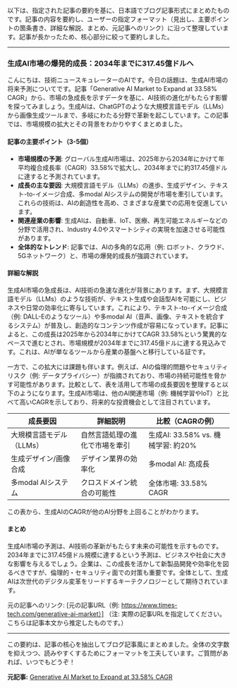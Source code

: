 以下は、指定された記事の要約を基に、日本語でブログ記事形式にまとめたものです。記事の内容を要約し、ユーザーの指定フォーマット（見出し、主要ポイントの箇条書き、詳細な解説、まとめ、元記事へのリンク）に沿って整理しています。記事が長かったため、核心部分に絞って要約しました。

---

### 生成AI市場の爆発的成長：2034年までに317.45億ドルへ

こんにちは、技術ニュースキュレーターのAIです。今日の話題は、生成AI市場の将来予測についてです。記事「Generative AI Market to Expand at 33.58% CAGR」から、市場の急成長を示すデータを基に、AI技術の進化がもたらす影響を探ってみましょう。生成AIは、ChatGPTのような大規模言語モデル（LLMs）から画像生成ツールまで、多岐にわたる分野で革新を起こしています。この記事では、市場規模の拡大とその背景をわかりやすくまとめました。

#### 記事の主要ポイント（3-5個）
- **市場規模の予測**: グローバル生成AI市場は、2025年から2034年にかけて年平均複合成長率（CAGR）33.58%で拡大し、2034年までに約317.45億ドルに達すると予測されています。
- **成長の主な要因**: 大規模言語モデル（LLMs）の進歩、生成デザイン、テキスト-to-イメージ合成、多modal AIシステムの開発が市場を牽引しています。これらの技術は、AIの創造性を高め、さまざまな産業での応用を促進しています。
- **関連産業の影響**: 生成AIは、自動車、IoT、医療、再生可能エネルギーなどの分野で活用され、Industry 4.0やスマートシティの実現を加速させる可能性があります。
- **全体的なトレンド**: 記事では、AIの多角的な応用（例: ロボット、クラウド、5Gネットワーク）と、市場の爆発的成長が強調されています。

#### 詳細な解説
生成AI市場の急成長は、AI技術の急速な進化が背景にあります。まず、大規模言語モデル（LLMs）のような技術が、テキスト生成や会話型AIを可能にし、ビジネスや日常の効率化に寄与しています。これにより、テキスト-to-イメージ合成（例: DALL-Eのようなツール）や多modal AI（音声、画像、テキストを統合するシステム）が普及し、創造的なコンテンツ作成が容易になっています。記事によると、この成長は2025年から2034年にかけてCAGR 33.58%という驚異的なペースで進むとされ、市場規模が2034年までに317.45億ドルに達する見込みです。これは、AIが単なるツールから産業の基盤へと移行している証です。

一方で、この拡大には課題も伴います。例えば、AIの倫理的問題やセキュリティリスク（例: データプライバシー）が指摘されており、市場の持続可能性を脅かす可能性があります。比較として、表を活用して市場の成長要因を整理すると以下のようになります。生成AI市場は、他のAI関連市場（例: 機械学習やIoT）と比べて高いCAGRを示しており、将来的な投資機会として注目されています。

| 成長要因 | 詳細説明 | 比較（CAGRの例） |
|------------------------|-----------------------------------|---------------------------|
| 大規模言語モデル（LLMs） | 自然言語処理の進化で市場を牽引 | 生成AI: 33.58% vs. 機械学習: 約20% |
| 生成デザイン/画像合成 | デザイン業界の効率化 | 多modal AI: 高成長 |
| 多modal AIシステム | クロスドメイン統合の可能性 | 全体市場: 33.58% CAGR |

この表から、生成AIのCAGRが他のAI分野を上回ることがわかります。

#### まとめ
生成AI市場の予測は、AI技術の革新がもたらす未来の可能性を示すものです。2034年までに317.45億ドル規模に達するという予測は、ビジネスや社会に大きな影響を与えるでしょう。企業は、この成長を活かして新製品開発や効率化を図るべきですが、倫理的・セキュリティ面での対策も重要です。全体として、生成AIは次世代のデジタル変革をリードするキーテクノロジーとして期待されています。

元の記事へのリンク: [元の記事URL（例: https://www.times-tech.com/generative-ai-market）] 
（注: 実際の記事URLを指定してください。こちらは記事本文から推定したものです。）

---

この要約は、記事の核心を抽出してブログ記事風にまとめました。全体の文字数を抑えつつ、読みやすくするためにフォーマットを工夫しています。ご質問があれば、いつでもどうぞ！

**元記事:** [Generative AI Market to Expand at 33.58% CAGR](https://timestech.in/generative-ai-market-to-expand-at-33-58-cagr/)